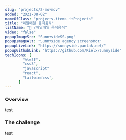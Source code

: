 ```yaml
---
slug: "projects/2-movmov"
added: "2021-08-02"
nameOfClass: "projects-items itProjects"
title: "매일매일 움직움직"
listName: "🍒 /매일매일 움직움직"
video: "false"
popupImageSrc: "SunnysideSS.png"
popupImageAlt: "Sunnyside agency screenshot"
popupLiveLink: "https://sunnyside.pantak.net/"
popupGithubLink: "https://github.com/Kielx/Sunnyside"
techIcons: [
        "html5",
        "css3",
        "javascript",
        "react",
        "tailwindcss",
      ]
---
```


### Overview
test

### The challenge
test
